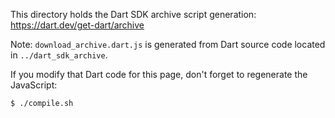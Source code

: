 This directory holds the Dart SDK archive script generation:
https://dart.dev/get-dart/archive

Note: `download_archive.dart.js` is generated from Dart source code
located in `../dart_sdk_archive`.

If you modify that Dart code for this page, don't forget to regenerate
the JavaScript:

```terminal
$ ./compile.sh
```
